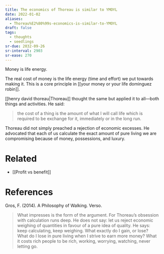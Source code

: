 ```yaml
---
title: The economics of Thoreau is similar to YMOYL
date: 2022-01-02
aliases:
  - Thoreau%E2%80%99s-economics-is-similar-to-YMOYL
draft: false
tags:
  - thoughts
  - seedlings
sr-due: 2032-09-26
sr-interval: 2903
sr-ease: 270
---
```

Money is life energy.

The real cost of money is the life energy (time and effort) we put towards making it. This is a core principle in [[your money or your life dominguez robin]].

[[henry david thoreau|Thoreau]] thought the same but applied it to all—both things and activities. He said:

> the cost of a thing is the amount of what I will call life which is required to be exchange for it, immediately or in the long run.

Thoreau did not simply preached a rejection of economic excesses. He advocated that each of us calculate the exact amount of pure living we are compromising because of money, possessions, and luxury.

# Related

- [[Profit vs benefit]]

# References

Gros, F. (2014). A Philosophy of Walking. Verso.

> What impresses is the form of the argument. For Thoreau’s obsession with calculation runs deep. He does not say: let us reject economic weighing of quantities in favour of a pure idea of quality. He says: keep calculating, keep weighing. What exactly do I gain, or lose? What do I lose in pure living when I strive to earn more money? What it costs rich people to be rich, working, worrying, watching, never letting go.